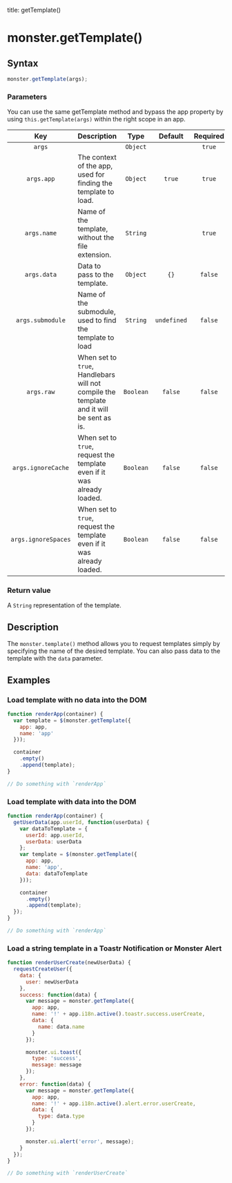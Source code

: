 title: getTemplate()

# monster.getTemplate()

## Syntax
```javascript
monster.getTemplate(args);
```

### Parameters
You can use the same getTemplate method and bypass the app property by using `this.getTemplate(args)` within the right scope in an app.

Key | Description | Type | Default | Required
:-: | --- | :-: | :-: | :-:
`args` | | `Object` | | `true`
`args.app` | The context of the app, used for finding the template to load. | `Object` | `true` | `true`
`args.name` | Name of the template, without the file extension. | `String` | | `true`
`args.data` | Data to pass to the template. | `Object` | `{}` | `false`
`args.submodule` | Name of the submodule, used to find the template to load | `String` | `undefined` | `false`
`args.raw` | When set to `true`, Handlebars will not compile the template and it will be sent as is. | `Boolean` | `false` | `false`
`args.ignoreCache` | When set to `true`, request the template even if it was already loaded. | `Boolean` | `false` | `false`
`args.ignoreSpaces` | When set to `true`, request the template even if it was already loaded. | `Boolean` | `false` | `false`

### Return value
A `String` representation of the template.

## Description
The `monster.template()` method allows you to request templates simply by specifying the name of the desired template. You can also pass data to the template with the `data` parameter.

## Examples
### Load template with no data into the DOM
```javascript
function renderApp(container) {
  var template = $(monster.getTemplate({
    app: app,
    name: 'app'
  }));

  container
    .empty()
    .append(template);
}

// Do something with `renderApp`
```
### Load template with data into the DOM
```javascript
function renderApp(container) {
  getUserData(app.userId, function(userData) {
    var dataToTemplate = {
      userId: app.userId,
      userData: userData
    };
    var template = $(monster.getTemplate({
      app: app,
      name: 'app',
      data: dataToTemplate
    }));

    container
      .empty()
      .append(template);
  });
}

// Do something with `renderApp`
```
### Load a string template in a Toastr Notification or Monster Alert
```javascript
function renderUserCreate(newUserData) {
  requestCreateUser({
    data: {
      user: newUserData
    },
    success: function(data) {
      var message = monster.getTemplate({
        app: app,
        name: '!' + app.i18n.active().toastr.success.userCreate,
        data: {
          name: data.name
        }
      });

      monster.ui.toast({
        type: 'success',
        message: message
      });
    },
    error: function(data) {
      var message = monster.getTemplate({
        app: app,
        name: '!' + app.i18n.active().alert.error.userCreate,
        data: {
          type: data.type
        }
      });

      monster.ui.alert('error', message);
    }
  });
}

// Do something with `renderUserCreate`
```
